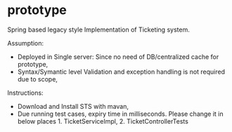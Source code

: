 # prototype

Spring based legacy style Implementation of Ticketing system.

Assumption:
- Deployed in Single server: Since no need of DB/centralized cache for prototype,
- Syntax/Symantic level Validation and exception handling is not required due to scope,

Instructions:
- Download and Install STS with mavan,
- Due running test cases, expiry time in milliseconds. 
	Please change it in below places 
		1. TicketServiceImpl,
		2. TicketControllerTests